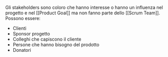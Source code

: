 Gli stakeholders sono coloro che hanno interesse o hanno un influenza nel progetto e nel [[Product Goal]] ma non fanno parte dello [[Scrum Team]].
Possono essere:
* Clienti
* Sponsor progetto
* Colleghi che capiscono il cliente
* Persone che hanno bisogno del prodotto
* Donatori